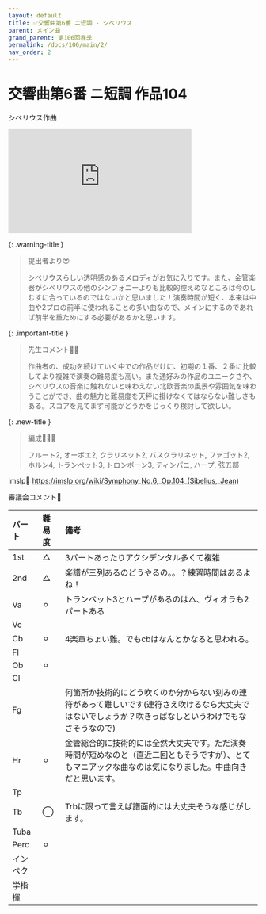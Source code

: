 ```yaml
---
layout: default
title: ✅交響曲第6番 ニ短調 - シベリウス
parent: メイン曲
grand_parent: 第106回春季
permalink: /docs/106/main/2/
nav_order: 2
---
```


# 交響曲第6番 ニ短調 作品104

シベリウス作曲

<iframe width="370" height="210" src="https://www.youtube.com/embed/SIcjeoRLcoE?si=y8E1z2gq29S8MRck" title="YouTube video player" frameborder="0" allow="accelerometer; autoplay; clipboard-write; encrypted-media; gyroscope; picture-in-picture; web-share" referrerpolicy="strict-origin-when-cross-origin" allowfullscreen></iframe>


{: .warning-title }
> 提出者より😍
> 
> シベリウスらしい透明感のあるメロディがお気に入りです。また、金管楽器がシベリウスの他のシンフォニーよりも比較的控えめなところは今のしむすに合っているのではないかと思いました！演奏時間が短く、本来は中曲や2プロの前半に使われることの多い曲なので、メインにするのであれば前半を重ためにする必要があるかと思います。

{: .important-title }
> 先生コメント🤵‍♂️
>
> 作曲者の、成功を続けていく中での作品だけに、初期の１番、２番に比較してより複雑で演奏の難易度も高い。また通好みの作品のユニークさや、シベリウスの音楽に触れないと味わえない北欧音楽の風景や雰囲気を味わうことができ、曲の魅力と難易度を天秤に掛けなくてはならない難しさもある。スコアを見てまず可能かどうかをじっくり検討して欲しい。

{: .new-title }
> 編成🎻🎺🥁
>
> フルート2, オーボエ2, クラリネット2, バスクラリネット, ファゴット2, ホルン4, トランペット3, トロンボーン3, ティンパニ, ハープ, 弦五部

imslp🎼
<a href="https://imslp.org/wiki/Symphony_No.6,_Op.104_(Sibelius,_Jean)">https://imslp.org/wiki/Symphony_No.6,_Op.104_(Sibelius,_Jean)</a>

審議会コメント📝

| パート       | 難易度          | 備考 |
|:-------------|:------------------|:------|
| 1st         | △ | 3パートあったりアクシデンタル多くて複雑 |
| 2nd | △  | 楽譜が三列あるのどうやるの。。？練習時間はあるよね！ |
| Va         | ⚪︎  | トランペット3とハープがあるのは△、ヴィオラも2パートある |
| Vc          |  |  |
| Cb | ⚪︎ | 4楽章ちょい難。でもcbはなんとかなると思われる。 |
| Fl         |   |  |
| Ob         | ⚪︎ |  |
| Cl         |   |  |
| Fg          | | 何箇所か技術的にどう吹くのか分からない刻みの連符があって難しいです(連符さえ吹けるなら大丈夫ではないでしょうか？吹きっぱなしというわけでもなさそうなので)|
| Hr | ⚪︎ | 金管総合的に技術的には全然大丈夫です。ただ演奏時間が短めなのと（直近二回ともそうですが）、とてもマニアックな曲なのは気になりました。中曲向きだと思います。 |
| Tp         |   |  |
| Tb         | ◯ | Trbに限って言えば譜面的には大丈夫そうな感じがします。 |
| Tuba         |   |  |
| Perc          | ⚪︎ |  |
| インペク |  | |
| 学指揮         |   |  |